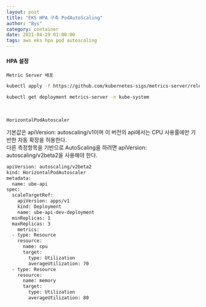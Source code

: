 ```yaml
---
layout: post
title: "EKS HPA 구축 PodAutoScaling"
author: "Bys"
category: container
date: 2021-04-29 01:00:00
tags: aws eks hpa pod autoscaling
---
```


#### HPA 설정  
`Metric Server 배포`
```bash
kubectl apply -f https://github.com/kubernetes-sigs/metrics-server/releases/latest/download/components.yaml

kubectl get deployment metrics-server -n kube-system
```
<br>

`HorizontalPodAutoscaler`

기본값은 apiVersion: autoscaling/v1이며 이 버전의 api에서는 CPU 사용률에만 기반한 자동 확장을 허용한다.  
다른 측정항목을 기반으로 AutoScaling을 하려면 apiVersion: autoscaling/v2beta2을 사용해야 한다.  
```bash
apiVersion: autoscaling/v2beta2
kind: HorizontalPodAutoscaler
metadata:
  name: ube-api
spec:
  scaleTargetRef:
    apiVersion: apps/v1
    kind: Deployment
    name: ube-api-dev-deployment
  minReplicas: 1
  maxReplicas: 3
    metrics:
  - type: Resource
    resource:
      name: cpu
      target:
        type: Utilization
        averageUtilization: 70
  - type: Resource
    resource:
      name: memory
      target:
        type: Utilization
        averageUtilization: 80
```
<br>
